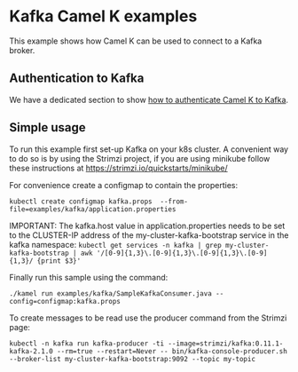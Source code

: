 # Kafka Camel K examples

This example shows how Camel K can be used to connect to a Kafka broker.

## Authentication to Kafka

We have a dedicated section to show [how to authenticate Camel K to Kafka](./sasl_ssl/).

## Simple usage

To run this example first set-up Kafka on your k8s cluster.
A convenient way to do so is by using the Strimzi project, if you are using minikube follow these instructions at https://strimzi.io/quickstarts/minikube/

For convenience create a configmap to contain the properties:
```
kubectl create configmap kafka.props  --from-file=examples/kafka/application.properties
```

IMPORTANT: The kafka.host value in application.properties needs to be set to the CLUSTER-IP address of the my-cluster-kafka-bootstrap service in the kafka namespace:
 `kubectl get services -n kafka | grep my-cluster-kafka-bootstrap | awk '/[0-9]{1,3}\.[0-9]{1,3}\.[0-9]{1,3}\.[0-9]{1,3}/ {print $3}'`

Finally run this sample using the command:
```
./kamel run examples/kafka/SampleKafkaConsumer.java --config=configmap:kafka.props
```

To create messages to be read use the producer command from the Strimzi page:
```
kubectl -n kafka run kafka-producer -ti --image=strimzi/kafka:0.11.1-kafka-2.1.0 --rm=true --restart=Never -- bin/kafka-console-producer.sh --broker-list my-cluster-kafka-bootstrap:9092 --topic my-topic
```